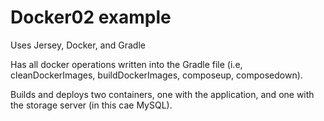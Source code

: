 # Docker02 example

Uses Jersey, Docker, and Gradle

Has all docker operations written into the Gradle file (i.e, cleanDockerImages,
buildDockerImages, composeup, composedown).

Builds and deploys two containers, one with the application, and one with 
the storage server (in this cae MySQL).
